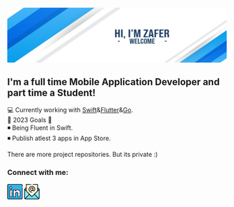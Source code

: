 ![banner](banner.png)

## I'm a full time Mobile Application Developer and part time a Student!

💻 Currently working with [Swift](https://www.apple.com/tr/swift/)&[Flutter](https://flutter.dev/)&[Go](https://go.dev/).
<br>
🥅 2023 Goals 🥅
<br>◾ Being Fluent in Swift.
<br>◾ Publish atlest 3 apps in App Store.

There are more project repositories. But its private :)

### Connect with me:
<a href="https://www.linkedin.com/in/caliskanzafer/"><img width="35px" src="linkedin.svg" ></a>
<a href="mailto:caliskan.zafer@outlook.com"><img width="35px" src="email.svg" ></a>

<!-- ![Ziyaretçi Sayısı](https://profile-counter.glitch.me/{caliskanzafer}/count.svg) -!>
